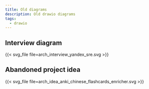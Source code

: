 ```yaml
---
title: Old diagrams
description: Old drawio diagrams
tags:
  - drawio
---
```


## Interview diagram

{{< svg_file file=arch_interview_yandex_sre.svg >}}

## Abandoned project idea

{{< svg_file file=arch_idea_anki_chinese_flashcards_enricher.svg >}}
